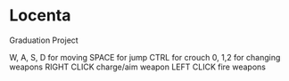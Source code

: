 # Locenta
Graduation Project

W, A, S, D for moving
SPACE for jump
CTRL for crouch
0, 1,2 for changing weapons
RIGHT CLICK charge/aim weapon
LEFT CLICK fire weapons
